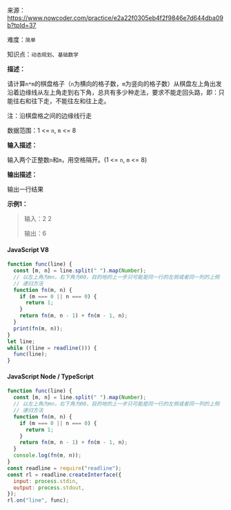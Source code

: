 来源：<https://www.nowcoder.com/practice/e2a22f0305eb4f2f9846e7d644dba09b?tpId=37>

难度：`简单`

知识点：`动态规划`、`基础数学`

**描述：**

请计算`n*m`的棋盘格子（`n`为横向的格子数，`m`为竖向的格子数）从棋盘左上角出发沿着边缘线从左上角走到右下角，总共有多少种走法，要求不能走回头路，即：只能往右和往下走，不能往左和往上走。

注：沿棋盘格之间的边缘线行走

数据范围：1 <= `n`, `m` <= 8

**输入描述：**

输入两个正整数`n`和`m`，用空格隔开。(1 <= `n`, `m` <= 8)

**输出描述：**

输出一行结果

**示例1：**

> 输入：2 2
>
> 输出：6

<!-- tabs:start -->

#### **JavaScript V8**

```javascript
function func(line) {
  const [m, n] = line.split(" ").map(Number);
  // 以左上角为mn，右下角为00，目的地的上一步只可能是同一行的左侧或者同一列的上侧
  // 递归方法
  function fn(m, n) {
    if (m === 0 || n === 0) {
      return 1;
    }
    return fn(m, n - 1) + fn(m - 1, n);
  }
  print(fn(m, n));
}
let line;
while ((line = readline())) {
  func(line);
}
```

#### **JavaScript Node / TypeScript**

```javascript
function func(line) {
  const [m, n] = line.split(" ").map(Number);
  // 以左上角为mn，右下角为00，目的地的上一步只可能是同一行的左侧或者同一列的上侧
  // 递归方法
  function fn(m, n) {
    if (m === 0 || n === 0) {
      return 1;
    }
    return fn(m, n - 1) + fn(m - 1, n);
  }
  console.log(fn(m, n));
}
const readline = require("readline");
const rl = readline.createInterface({
  input: process.stdin,
  output: process.stdout,
});
rl.on("line", func);
```

<!-- tabs:end -->
